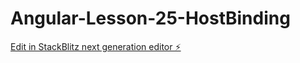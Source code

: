 # Angular-Lesson-25-HostBinding

[Edit in StackBlitz next generation editor ⚡️](https://stackblitz.com/~/github.com/dsoto1111/Angular-Lesson-25-HostBinding)